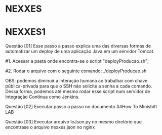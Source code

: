 # NEXXES

# NEXXES1
Questão [01]
Esse passo a passo explica uma das diversas formas de automatizar um deploy de uma aplicação Java em um servidor Tomcat.

#1. Acessar a pasta onde encontra-se o script "deployProducao.sh";

#2. Rodar o arquivo com o seguinte comando: ./deployProducao.sh

OBS: podemos diminuir a interação humana ao trabalhar com chave pública-privada para que o SSH não solicite a senha a cada comando. Dessa forma, podemos até mesmo rodar esse script num servidor de Integração Contínua como Jenkins.

Questão [02]
Executar passo a passo no documento ##How To Minishift LAB

Questão [03]
Executar arquivo leJson.py no mesmo diretório que encontrase o arquivo nexxes.json no nginx


